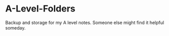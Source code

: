 # A-Level-Folders
Backup and storage for my A level notes. Someone else might find it helpful someday. 
